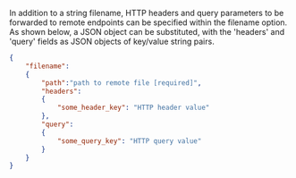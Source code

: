 
In addition to a string filename, HTTP headers and query parameters to be forwarded to remote endpoints
can be specified within the filename option. As shown below, a JSON object can be substituted, with the
'headers' and 'query' fields as JSON objects of key/value string pairs.
```json
{
    "filename":
    {
        "path":"path to remote file [required]",
        "headers":
        {
            "some_header_key": "HTTP header value"
        },
        "query":
        {
            "some_query_key": "HTTP query value"
        }
    }
}
```
